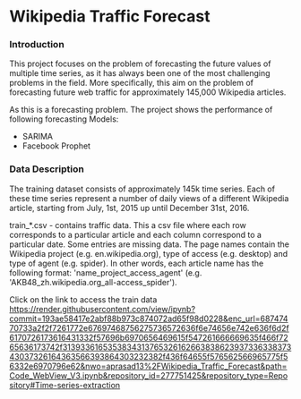 # Wikipedia Traffic Forecast
### Introduction

This project focuses on the problem of forecasting the future values of multiple time series, as it has always been one of the most challenging problems in the field. More specifically, this aim on the problem of forecasting future web traffic for approximately 145,000 Wikipedia articles.

As this is a forecasting problem. The project shows the performance of following forecasting Models:
- SARIMA
- Facebook Prophet

### Data Description

The training dataset consists of approximately 145k time series. Each of these time series represent a number of daily views of a different Wikipedia article, starting from July, 1st, 2015 up until December 31st, 2016.

train_*.csv - contains traffic data. This a csv file where each row corresponds to a particular article and each column correspond to a particular date. Some entries are missing data. The page names contain the Wikipedia project (e.g. en.wikipedia.org), type of access (e.g. desktop) and type of agent (e.g. spider). In other words, each article name has the following format: 'name_project_access_agent' (e.g. 'AKB48_zh.wikipedia.org_all-access_spider').

Click on the link to access the train data
https://render.githubusercontent.com/view/ipynb?commit=193ae58417e2abf88b973c874072ad65f98d0228&enc_url=68747470733a2f2f7261772e67697468756275736572636f6e74656e742e636f6d2f6170726173616431332f57696b6970656469615f547261666669635f466f7265636173742f313933616535383431376532616266383862393733633837343037326164363566393864303232382f436f64655f576562566965775f56332e6970796e62&nwo=aprasad13%2FWikipedia_Traffic_Forecast&path=Code_WebView_V3.ipynb&repository_id=277751425&repository_type=Repository#Time-series-extraction
